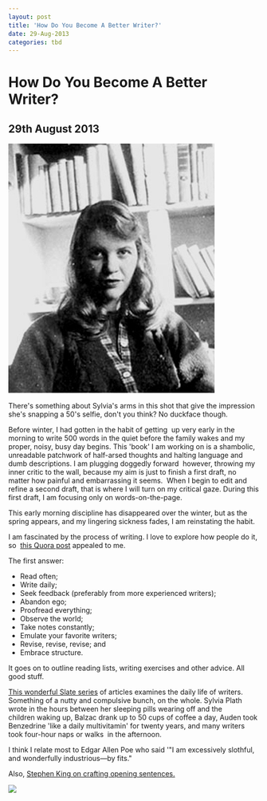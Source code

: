 ```yaml
---
layout: post
title: 'How Do You Become A Better Writer?'
date: 29-Aug-2013
categories: tbd
---
```


# How Do You Become A Better Writer?

## 29th August 2013

<img class="photo-horiz" src="/images/2013/05/sylvia-plath-photograph.jpg" />

There's something about Sylvia's arms in this shot that give the impression she's snapping a 50's selfie,   don't you think? No duckface though.

Before winter,   I had gotten in the habit of getting  up very early in the morning to write 500 words in the quiet before the family wakes and my proper, noisy, busy day begins. This 'book' I am working on is a shambolic, unreadable patchwork of half-arsed thoughts and halting language and dumb descriptions. I am plugging doggedly forward  however, throwing my inner critic to the wall, because my aim is just to finish a first draft, no matter how painful and embarrassing it seems.  When I begin to edit and refine a second draft, that is where I will turn on my critical gaze. During this first draft, I am focusing only on words-on-the-page.

This early morning discipline has disappeared over the winter, but as the spring appears, and my lingering sickness fades, I am reinstating the habit.

I am fascinated by the process of writing. I love to explore how people do it, so  <a href="http://www.quora.com/How-does-one-become-a-better-writer?__pmsg__=+MmxJRmV3RFFXS2RQRGdKOWtkWVA6YS5hcHAudmlldy5wbXNnLmFsbC5Mb2dnZWRJbkZyb21MaW5rOltbMTAxMjQ5MzNdLCB7fV0*%20this%20Quora%20thing%20is%20awesome.%20Ivy:%20Goodbye%20my%20friend,%20My%20love%20will%20never%20end.">this Quora post</a> appealed to me.

The first answer:

<ul>

<li>Read often;</li>

<li>Write daily;</li>

<li>Seek feedback (preferably from more experienced writers);</li>

<li>Abandon ego;</li>

<li>Proofread everything;</li>

<li>Observe the world;</li>

<li>Take notes constantly;</li>

<li>Emulate your favorite writers;</li>

<li>Revise, revise, revise; and</li>

<li>Embrace structure.</li>

</ul>

It goes on to outline reading lists, writing exercises and other advice. All good stuff.

<a href="http://www.slate.com/articles/arts/culturebox/features/2013/daily_rituals/daily_rituals_life_hacking_tips_from_novelists_painters_and_filmmakers.html">This wonderful Slate series</a> of articles examines the daily life of writers. Something of a nutty and compulsive bunch, on the whole. Sylvia Plath wrote in the hours between her sleeping pills wearing off and the children waking up, Balzac drank up to 50 cups of coffee a day, Auden took Benzedrine 'like a daily multivitamin' for twenty years, and many writers took four-hour naps or walks  in the afternoon.

I think I relate most to Edgar Allen Poe who said '"I am excessively slothful, and wonderfully industrious—by fits."

Also, <a href="http://www.theatlantic.com/entertainment/archive/2013/07/why-stephen-king-spends-months-and-even-years-writing-opening-sentences/278043/">Stephen King on crafting opening sentences.</a>

<a href="http://www.facebook.com/sharer.php?u=&amp;linkname="><img class="photo-horiz" src="http://shongjog.files.wordpress.com/2008/04/share-on-facebook.gif?" />
